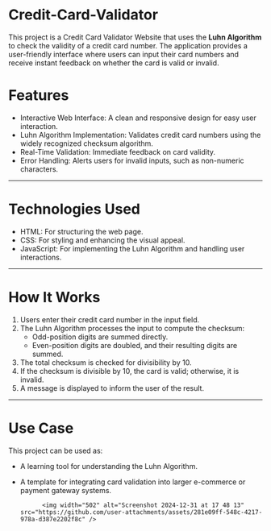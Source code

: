 # Credit-Card-Validator

This project is a Credit Card Validator Website that uses the **Luhn Algorithm** to check the validity of a credit card number. The application provides a user-friendly interface where users can input their card numbers and receive instant feedback on whether the card is valid or invalid.

# Features
- Interactive Web Interface: A clean and responsive design for easy user interaction.
- Luhn Algorithm Implementation: Validates credit card numbers using the widely recognized checksum algorithm.
- Real-Time Validation: Immediate feedback on card validity.
- Error Handling: Alerts users for invalid inputs, such as non-numeric characters.

---

# Technologies Used
- HTML: For structuring the web page.
- CSS: For styling and enhancing the visual appeal.
- JavaScript: For implementing the Luhn Algorithm and handling user interactions.

---

# How It Works
1. Users enter their credit card number in the input field.
2. The Luhn Algorithm processes the input to compute the checksum:
   - Odd-position digits are summed directly.
   - Even-position digits are doubled, and their resulting digits are summed.
3. The total checksum is checked for divisibility by 10.
4. If the checksum is divisible by 10, the card is valid; otherwise, it is invalid.
5. A message is displayed to inform the user of the result.

---

# Use Case
This project can be used as:
- A learning tool for understanding the Luhn Algorithm.
- A template for integrating card validation into larger e-commerce or payment gateway systems.

            <img width="502" alt="Screenshot 2024-12-31 at 17 48 13" src="https://github.com/user-attachments/assets/281e09ff-548c-4217-978a-d387e2202f8c" />

